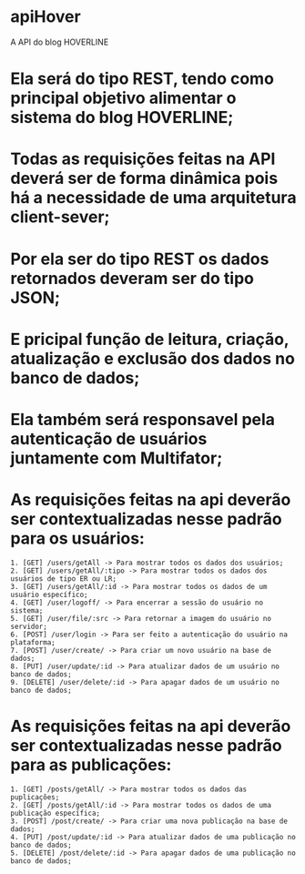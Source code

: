 # apiHover
A API do blog HOVERLINE

# Ela será do tipo REST, tendo como principal objetivo alimentar o sistema do blog HOVERLINE;
# Todas as requisições feitas na API deverá ser de forma dinâmica pois há a necessidade de uma arquitetura client-sever;
# Por ela ser do tipo REST os dados retornados deveram ser do tipo JSON;
# E pricipal função de leitura, criação, atualização e exclusão dos dados no banco de dados;
# Ela também será responsavel pela autenticação de usuários juntamente com Multifator;
# As requisições feitas na api deverão ser contextualizadas nesse padrão para os usuários:
	1. [GET] /users/getAll -> Para mostrar todos os dados dos usuários;
	2. [GET] /users/getAll/:tipo -> Para mostrar todos os dados dos usuários de tipo ER ou LR;
	3. [GET] /users/getAll/:id -> Para mostrar todos os dados de um usuário específico;
	4. [GET] /user/logoff/ -> Para encerrar a sessão do usuário no sistema;
	5. [GET] /user/file/:src -> Para retornar a imagem do usuário no servidor;
	6. [POST] /user/login -> Para ser feito a autenticação do usuário na plataforma;
	7. [POST] /user/create/ -> Para criar um novo usuário na base de dados;
	8. [PUT] /user/update/:id -> Para atualizar dados de um usuário no banco de dados;
	9. [DELETE] /user/delete/:id -> Para apagar dados de um usuário no banco de dados;
# As requisições feitas na api deverão ser contextualizadas nesse padrão para as publicações:
	1. [GET] /posts/getAll/ -> Para mostrar todos os dados das puplicações;
	2. [GET] /posts/getAll/:id -> Para mostrar todos os dados de uma publicação específica;
	3. [POST] /post/create/ -> Para criar uma nova publicação na base de dados;
	4. [PUT] /post/update/:id -> Para atualizar dados de uma publicação no banco de dados;
	5. [DELETE] /post/delete/:id -> Para apagar dados de uma publicação no banco de dados;